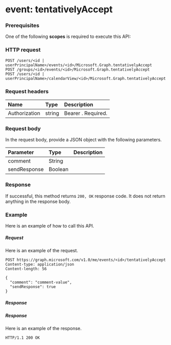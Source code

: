 # event: tentativelyAccept


### Prerequisites
One of the following **scopes** is required to execute this API: 
### HTTP request
<!-- { "blockType": "ignored" } -->
```http
POST /users/<id | userPrincipalName>/events/<id>/Microsoft.Graph.tentativelyAccept
POST /groups/<id>/events/<id>/Microsoft.Graph.tentativelyAccept
POST /users/<id | userPrincipalName>/calendarView/<id>/Microsoft.Graph.tentativelyAccept

```
### Request headers
| Name       | Type | Description|
|:---------------|:--------|:----------|
| Authorization  | string  | Bearer <token>. Required. |

### Request body
In the request body, provide a JSON object with the following parameters.

| Parameter	   | Type	|Description|
|:---------------|:--------|:----------|
|comment|String||
|sendResponse|Boolean||

### Response
If successful, this method returns `200, OK` response code. It does not return anything in the response body.

### Example
Here is an example of how to call this API.
##### Request
Here is an example of the request.
<!-- {
  "blockType": "request",
  "name": "event_tentativelyaccept"
}-->
```http
POST https://graph.microsoft.com/v1.0/me/events/<id>/tentativelyAccept
Content-type: application/json
Content-length: 56

{
  "comment": "comment-value",
  "sendResponse": true
}
```

##### Response
##### Response
Here is an example of the response. 
<!-- {
  "blockType": "response",
  "truncated": true
} -->
```http
HTTP/1.1 200 OK
```

<!-- uuid: 8fcb5dbc-d5aa-4681-8e31-b001d5168d79
2015-10-25 14:57:30 UTC -->
<!-- {
  "type": "#page.annotation",
  "description": "event: tentativelyAccept",
  "keywords": "",
  "section": "documentation",
  "tocPath": ""
}-->